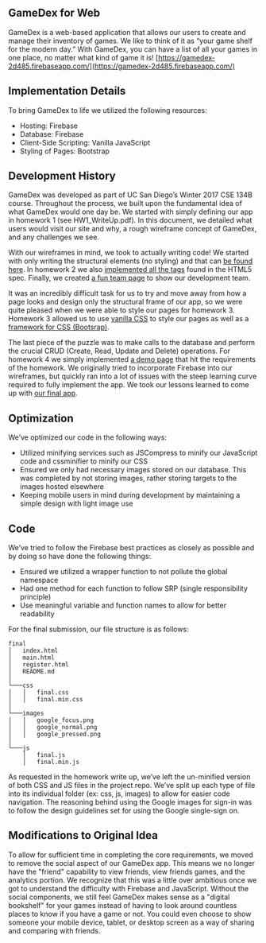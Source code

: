 ## GameDex for Web
GameDex is a web-based application that allows our users to create and manage their inventory of games. We like to think of it as “your game shelf for the modern day.” With GameDex, you can have a list of all your games in one place, no matter what kind of game it is!
[https://gamedex-2d485.firebaseapp.com/](https://gamedex-2d485.firebaseapp.com/)

## Implementation Details
To bring GameDex to life we utilized the following resources:
* Hosting: Firebase
* Database: Firebase
* Client-Side Scripting: Vanilla JavaScript
* Styling of Pages: Bootstrap

## Development History
GameDex was developed as part of UC San Diego’s Winter 2017 CSE 134B course. Throughout the process, we built upon the fundamental idea of what GameDex would one day be. We started with simply defining our app in homework 1 (see HW1_WriteUp.pdf). In this document, we detailed what users would visit our site and why, a rough wireframe concept of GameDex, and any challenges we see.

With our wireframes in mind, we took to actually writing code! We started with only writing the structural elements (no styling) and that can [be found here](public/wireframes). In homework 2 we also [implemented all the tags](public/tags) found in the HTML5 spec. Finally, we created [a fun team page](public/team.html) to show our development team.

It was an incredibly difficult task for us to try and move away from how a page looks and design only the structural frame of our app, so we were quite pleased when we were able to style our pages for homework 3. Homework 3 allowed us to use [vanilla CSS](public/vanilla) to style our pages as well as a [framework for CSS (Bootsrap)](public/bootstrap).

The last piece of the puzzle was to make calls to the database and perform the crucial CRUD (Create, Read, Update and Delete) operations. For homework 4 we simply implemented [a demo page](public/demo) that hit the requirements of the homework. We originally tried to incorporate Firebase into our wireframes, but quickly ran into a lot of issues with the steep learning curve required to fully implement the app. We took our lessons learned to come up with [our final app](public/final).

## Optimization
We’ve optimized our code in the following ways:
* Utilized minifying services such as JSCompress to minify our JavaScript code and cssminifier to minify our CSS
* Ensured we only had necessary images stored on our database. This was completed by not storing images, rather storing targets to the images hosted elsewhere
* Keeping mobile users in mind during development by maintaining a simple design with light image use

## Code
We’ve tried to follow the Firebase best practices as closely as possible and by doing so have done the following things:
* Ensured we utilized a wrapper function to not pollute the global namespace
* Had one method for each function to follow SRP (single responsibility principle)
* Use meaningful variable and function names to allow for better readability

For the final submission, our file structure is as follows:
```
final
│   index.html
│   main.html
│   register.html
│   README.md
│
└───css
│   │   final.css
│   │   final.min.css
│
└───images
│   │   google_focus.png
│   │   google_normal.png
│   │   google_pressed.png
│
└───js
    │   final.js
    │   final.min.js
```

As requested in the homework write up, we’ve left the un-minified version of both CSS and JS files in the project repo. We’ve split up each type of file into its individual folder (ex: css, js, images) to allow for easier code navigation. The reasoning behind using the Google images for sign-in was to follow the design guidelines set for using the Google single-sign on.

## Modifications to Original Idea
To allow for sufficient time in completing the core requirements, we moved to remove the social aspect of our GameDex app. This means we no longer have the "friend" capability to view friends, view friends games, and the analytics portion. We recognize that this was a little over ambitious once we got to understand the difficulty with Firebase and JavaScript. Without the social components, we still feel GameDex makes sense as a "digital bookshelf" for your games instead of having to look around countless places to know if you have a game or not. You could even choose to show someone your mobile device, tablet, or desktop screen as a way of sharing and comparing with friends.